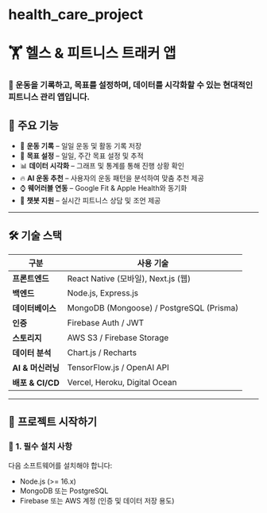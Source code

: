 # health_care_project

# 🏋️ 헬스 & 피트니스 트래커 앱

### 🚀 운동을 기록하고, 목표를 설정하며, 데이터를 시각화할 수 있는 현대적인 피트니스 관리 앱입니다.

## 📌 주요 기능
- 🏃 **운동 기록** – 일일 운동 및 활동 기록 저장
- 🎯 **목표 설정** – 일일, 주간 목표 설정 및 추적
- 📊 **데이터 시각화** – 그래프 및 통계를 통해 진행 상황 확인
- 🔥 **AI 운동 추천** – 사용자의 운동 패턴을 분석하여 맞춤 추천 제공
- ⌚ **웨어러블 연동** – Google Fit & Apple Health와 동기화
- 💬 **챗봇 지원** – 실시간 피트니스 상담 및 조언 제공

---

## 🛠️ 기술 스택
| **구분**  | **사용 기술** |
|--------------|--------------|
| **프론트엔드** | React Native (모바일), Next.js (웹) |
| **백엔드**  | Node.js, Express.js |
| **데이터베이스** | MongoDB (Mongoose) / PostgreSQL (Prisma) |
| **인증** | Firebase Auth / JWT |
| **스토리지** | AWS S3 / Firebase Storage |
| **데이터 분석** | Chart.js / Recharts |
| **AI & 머신러닝** | TensorFlow.js / OpenAI API |
| **배포 & CI/CD** | Vercel, Heroku, Digital Ocean |

---

## 🚀 프로젝트 시작하기

### 🔧 1. 필수 설치 사항
다음 소프트웨어를 설치해야 합니다:
- Node.js (>= 16.x)
- MongoDB 또는 PostgreSQL
- Firebase 또는 AWS 계정 (인증 및 데이터 저장 용도)
